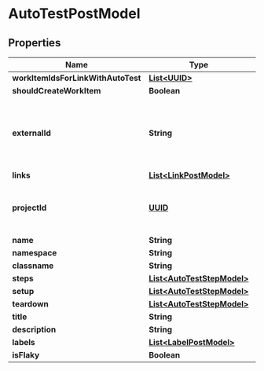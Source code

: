 # AutoTestPostModel

## Properties
Name | Type | Description | Notes
------------ | ------------- | ------------- | -------------
**workItemIdsForLinkWithAutoTest** | [**List&lt;UUID&gt;**](UUID.md) |  |  [optional]
**shouldCreateWorkItem** | **Boolean** |  |  [optional]
**externalId** | **String** | This property is used to set autotest identifier from client system | 
**links** | [**List&lt;LinkPostModel&gt;**](LinkPostModel.md) |  |  [optional]
**projectId** | [**UUID**](UUID.md) | This property is used to link autotest with project | 
**name** | **String** |  | 
**namespace** | **String** |  |  [optional]
**classname** | **String** |  |  [optional]
**steps** | [**List&lt;AutoTestStepModel&gt;**](AutoTestStepModel.md) |  |  [optional]
**setup** | [**List&lt;AutoTestStepModel&gt;**](AutoTestStepModel.md) |  |  [optional]
**teardown** | [**List&lt;AutoTestStepModel&gt;**](AutoTestStepModel.md) |  |  [optional]
**title** | **String** |  |  [optional]
**description** | **String** |  |  [optional]
**labels** | [**List&lt;LabelPostModel&gt;**](LabelPostModel.md) |  |  [optional]
**isFlaky** | **Boolean** |  |  [optional]
